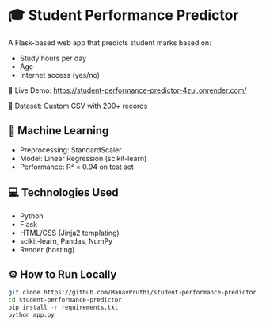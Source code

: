 # 🎓 Student Performance Predictor

A Flask-based web app that predicts student marks based on:
- Study hours per day
- Age
- Internet access (yes/no)

🚀 Live Demo: https://student-performance-predictor-4zui.onrender.com/

📂 Dataset: Custom CSV with 200+ records

## 🧠 Machine Learning
- Preprocessing: StandardScaler
- Model: Linear Regression (scikit-learn)
- Performance: R² = 0.94 on test set

## 💻 Technologies Used
- Python
- Flask
- HTML/CSS (Jinja2 templating)
- scikit-learn, Pandas, NumPy
- Render (hosting)

## ⚙️ How to Run Locally

```bash
git clone https://github.com/ManavPruthi/student-performance-predictor.git
cd student-performance-predictor
pip install -r requirements.txt
python app.py
